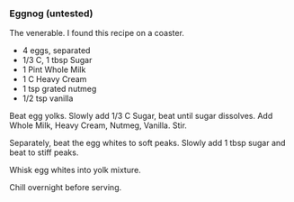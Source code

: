 ### Eggnog (untested)

The venerable. I found this recipe on a coaster.

- 4 eggs, separated
- 1/3 C, 1 tbsp Sugar
- 1 Pint Whole Milk
- 1 C Heavy Cream
- 1 tsp grated nutmeg
- 1/2 tsp vanilla

Beat egg yolks. Slowly add 1/3 C Sugar, beat until sugar dissolves. Add Whole Milk, Heavy Cream, Nutmeg, Vanilla. Stir.

Separately, beat the egg whites to soft peaks. Slowly add 1 tbsp sugar and beat to stiff peaks.

Whisk egg whites into yolk mixture.

Chill overnight before serving.
